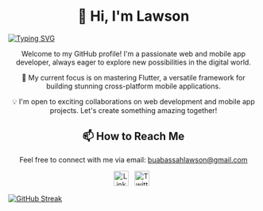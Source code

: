 
<h1 align="center">👋 Hi, I'm Lawson</h1>
<a href="https://git.io/typing-svg"><img src="https://readme-typing-svg.demolab.com?font=Fira+Code&pause=1000&random=false&width=435&lines=Experienced+junior+developer;I+love+being+creative;Full-stack+web%2Fmobile+app+developer;I+build+robots+and+AI+systems" alt="Typing SVG" /></a>

<p align="center">
  Welcome to my GitHub profile! I'm a passionate web and mobile app developer, always eager to explore new possibilities in the digital world.
</p>

<p align="center">
  🚀 My current focus is on mastering Flutter, a versatile framework for building stunning cross-platform mobile applications.
</p>

<p align="center">
  💡 I'm open to exciting collaborations on web development and mobile app projects. Let's create something amazing together!
</p>

<h2 align="center">📫 How to Reach Me</h2>

<p align="center">
  Feel free to connect with me via email: <a href="mailto:buabassahlawson@gmail.com">buabassahlawson@gmail.com</a>
</p>

<p align="center">
  <a href="https://www.linkedin.com/in/lawson-buabassah-792b34225"><img src="" alt="LinkedIn" width="30" height="30"></a>&nbsp;&nbsp;
  <a href="https://twitter.com/eyarko_"><img src="" alt="Twitter" width="30" height="30"></a>&nbsp;&nbsp;
</p>

<!---
Law-son/Law-son is a ✨ special ✨ repository because its `README.md` (this file) appears on your GitHub profile.
You can click the Preview link to take a look at your changes.
--->

  [![GitHub Streak](https://streak-stats.demolab.com/?user=Law-son&theme=dark)](https://git.io/streak-stats)
